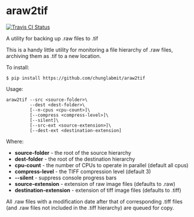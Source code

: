 # araw2tif
[![Travis CI Status](https://travis-ci.org/chunglabmit/araw2tif.svg?branch=master)](https://travis-ci.org/chunglabmit/araw2tif)

A utility for backing up .raw files to .tif

This is a handy little utility for monitoring a file hierarchy of .raw files, 
archiving them as .tif to a new location.

To install:
```
$ pip install https://github.com/chunglabmit/araw2tif
```

Usage:
```
araw2tif --src <source-folder>\
         --dest <dest-folder>\
         [--n-cpus <cpu-count>]\
         [--compress <compress-level>]\
         [--silent]\
         [--src-ext <source-extension>]\
         [--dest-ext <destination-extension]
```
Where:
* **source-folder** - the root of the source hierarchy
* **dest-folder** - the root of the destination hierarchy
* **cpu-count** - the number of CPUs to operate in parallel (default all cpus)
* **compress-level** - the TIFF compression level (default 3)
* **--silent** - suppress console progress bars
* **source-extension** - extension of raw image files (defaults to .raw)
* **destination-extension** - extension of tiff image files (defaults to .tiff) 

All .raw files with a modification date after that of corresponding .tiff files
(and .raw files not included in the .tiff hierarchy) are queued for copy.

